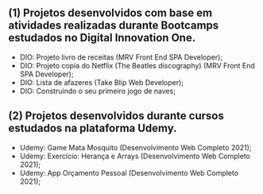 ## (1) Projetos desenvolvidos com base em atividades realizadas durante Bootcamps estudados no Digital Innovation One.
- DIO: Projeto livro de receitas (MRV Front End SPA Developer);
- DIO: Projeto copia do Netflix (The Beatles discography) (MRV Front End SPA Developer);
- DIO: Lista de afazeres (Take Blip Web Developer);
- DIO: Construindo o seu primeiro jogo de naves;

## (2) Projetos desenvolvidos durante cursos estudados na plataforma Udemy.
- Udemy: Game Mata Mosquito (Desenvolvimento Web Completo 2021);
- Udemy: Exercício: Herança e Arrays (Desenvolvimento Web Completo 2021);
- Udemy: App Orçamento Pessoal (Desenvolvimento Web Completo 2021);
